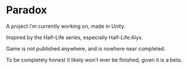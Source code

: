 # Paradox
A project i'm currently working on, made in Unity.

Inspired by the Half-Life series, especially Half-Life:Alyx.

Game is not published anywhere, and is nowhere near completed.

To be completely honest it likely won't ever be finished, given it is a beta.
